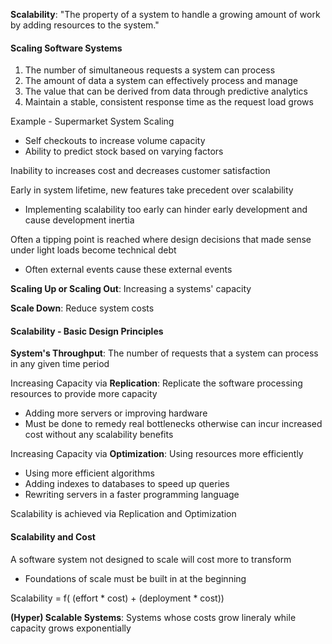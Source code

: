 
**Scalability**: "The property of a system to handle a growing amount of work by adding resources to the system."

#### Scaling Software Systems

1) The number of simultaneous requests a system can process
2) The amount of data a system can effectively process and manage
3) The value that can be derived from data through predictive analytics
4) Maintain a stable, consistent response time as the request load grows

Example - Supermarket System Scaling
- Self checkouts to increase volume capacity
- Ability to predict stock based on varying factors

Inability to increases cost and decreases customer satisfaction

Early in system lifetime, new features take precedent over scalability
- Implementing scalability too early can hinder early development and cause development inertia

Often a tipping point is reached where design decisions that made sense under light loads become technical debt
- Often external events cause these external events

**Scaling Up or Scaling Out**: Increasing a systems' capacity

**Scale Down**: Reduce system costs

#### Scalability - Basic Design Principles

**System's Throughput**: The number of requests that a system can process in any given time period

Increasing Capacity via **Replication**: Replicate the software processing resources to provide more capacity
- Adding more servers or improving hardware
- Must be done to remedy real bottlenecks otherwise can incur increased cost without any scalability benefits

Increasing Capacity via **Optimization**: Using resources more efficiently
- Using more efficient algorithms
- Adding indexes to databases to speed up queries
- Rewriting servers in a faster programming language

Scalability is achieved via Replication and Optimization

#### Scalability and Cost

A software system not designed to scale will cost more to transform
- Foundations of scale must be built in at the beginning

Scalability = f( (effort * cost) + (deployment * cost))

**(Hyper) Scalable Systems**: Systems whose costs grow lineraly while capacity grows exponentially


